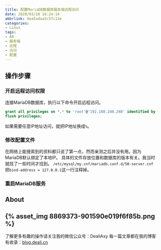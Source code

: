 ```yaml
---
title: 配置MariaDB数据库服务端远程访问
date: 2020/03/28 16:24:14
abbrlink: dea5adaa5c57c13e
categories:
- Linux
tags:
- AR
- 服务端
- 远程
- 访问
- 配置
---
```

## 操作步骤
### 开启远程访问权限
连接MariaDB数据库，执行以下命令开启远程访问。
```sql
grant all privileges on *.* to 'root'@'192.168.248.248' identified by 'password';
flush privileges;
```
如果需要任意IP地址访问，就把IP地址换成`%`。


### 修改配置文件
在网络上能搜索到的资料都只说了第一点，然而亲测之后并没有用。因为MariaDB默认绑定了本地IP。
具体的文件存放位置和数据库的版本有关。我当时就找了一些时间才找到。
`/etc/mysql/my.cnf/mariadb.conf.d/50-server.cnf`
把`bind-address = 127.0.0.1`这一行注释掉。

### 重启MariaDB服务


## About
{% asset_img 8869373-901590e019f6f85b.png %}
---------------
了解更多有趣的操作请关注我的微信公众号：DealiAxy
每一篇文章都在我的博客有收录：[blog.deali.cn](http://blog.deali.cn)

